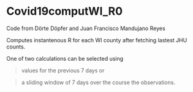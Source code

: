 # Covid19computWI_R0

Code from Dörte Döpfer and Juan Francisco Mandujano Reyes

Computes instantenous R for each WI county after fetching lastest JHU counts.

One of two calculations can be selected using
> values for the previous 7 days or

> a sliding window of 7 days over the course the observations.
